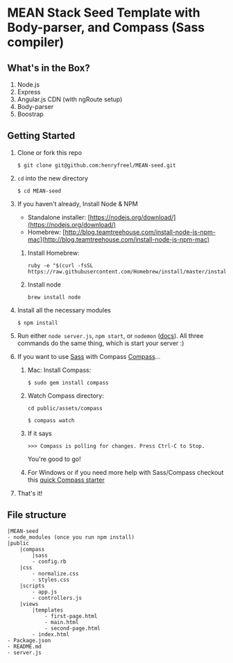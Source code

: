 # MEAN Stack Seed Template with  Body-parser, and Compass (Sass compiler)

## What's in the Box?

1. Node.js
2. Express
3. Angular.js CDN (with ngRoute setup)
4. Body-parser
5. Boostrap

## Getting Started

1. Clone or fork this repo
	```
	$ git clone git@github.com:henryfreel/MEAN-seed.git
	```

2. `cd` into the new directory
	```
	$ cd MEAN-seed
	```

3. If you haven't already, Install Node & NPM
 	* Standalone installer: [https://nodejs.org/download/](https://nodejs.org/download/)
 	* Homebrew: [http://blog.teamtreehouse.com/install-node-js-npm-mac](http://blog.teamtreehouse.com/install-node-js-npm-mac)
 	
    1. Install Homebrew:

        ```
        ruby -e "$(curl -fsSL https://raw.githubusercontent.com/Homebrew/install/master/install)"
        ```

    2. Install node

        ```
        brew install node
        ```

4. Install all the necessary modules
	```
	$ npm install
	```

5. Run either `node server.js`, `npm start`, or `nodemon` (<a href="http://nodemon.io" target="_blank">docs</a>). All three commands do the same thing, which is start your server :)

6. If you want to use [Sass](http://sass-lang.com/) with Compass [Compass](http://compass-style.org/)... 

	1. Mac: Install Compass:

		```
		$ sudo gem install compass
		```

	2. Watch Compass directory:

		```
		cd public/assets/compass

		```

		```
		$ compass watch
		```

	3. If it says 

		```
		>>> Compass is polling for changes. Press Ctrl-C to Stop.
		```

		You're good to go!

	4. For Windows or if you need more help with Sass/Compass checkout this [quick Compass starter](https://blog.gaya.ninja/articles/how-to-start-using-sass-and-compass-in-10-minutes/)


7. That's it!


## File structure

```
|MEAN-seed
- node_modules (once you run npm install)
|public
	|compass
		|sass
		- config.rb
	|css
		- normalize.css
		- styles.css
	|scripts
		- app.js
		- controllers.js
	|views
		|templates
			- first-page.html
			- main.html
			- second-page.html
		- index.html
- Package.json
- README.md
- server.js

```